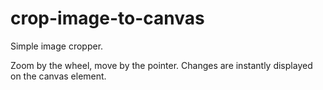 # crop-image-to-canvas

Simple image cropper. 

Zoom by the wheel, move by the pointer.
Changes are instantly displayed on the canvas element.
